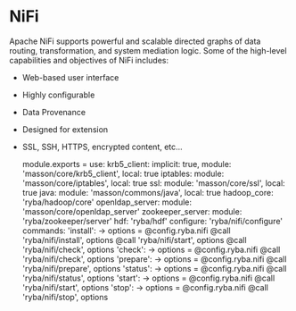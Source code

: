 
# NiFi

Apache NiFi supports powerful and scalable directed graphs of data routing,
transformation, and system mediation logic. Some of the high-level capabilities 
and objectives of NiFi includes:
  * Web-based user interface
  * Highly configurable
  * Data Provenance
  * Designed for extension
  * SSL, SSH, HTTPS, encrypted content, etc...

      module.exports =
        use:
          krb5_client: implicit: true, module: 'masson/core/krb5_client', local: true
          iptables: module: 'masson/core/iptables', local: true
          ssl: module: 'masson/core/ssl', local: true
          java: module: 'masson/commons/java', local: true
          hadoop_core: 'ryba/hadoop/core'
          openldap_server:  module: 'masson/core/openldap_server'
          zookeeper_server: module: 'ryba/zookeeper/server'
          hdf: 'ryba/hdf'
        configure:
          'ryba/nifi/configure'
        commands:
          'install': ->
            options = @config.ryba.nifi
            @call 'ryba/nifi/install', options
            @call 'ryba/nifi/start', options
            @call 'ryba/nifi/check', options
          'check': ->
            options = @config.ryba.nifi
            @call 'ryba/nifi/check', options
          'prepare': ->
            options = @config.ryba.nifi
            @call 'ryba/nifi/prepare', options
          'status': ->
            options = @config.ryba.nifi
            @call 'ryba/nifi/status', options
          'start': ->
            options = @config.ryba.nifi
            @call 'ryba/nifi/start', options
          'stop': ->
            options = @config.ryba.nifi
            @call 'ryba/nifi/stop', options
